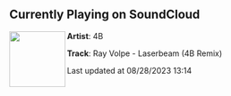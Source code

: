 ## Currently Playing on SoundCloud

[<img align="left" width="100" src="https://i1.sndcdn.com/artworks-bCyaRWAr2qEaj2jJ-sUsyKg-t500x500.jpg">](https://soundcloud.com/dj4b/ray-volpe-laserbeam-4b-remix)

**Artist**: 4B 

**Track**: Ray Volpe - Laserbeam (4B Remix)

Last updated at 08/28/2023 13:14
